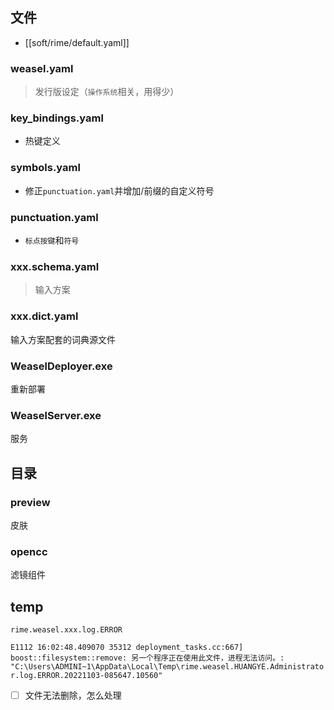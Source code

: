 
## 文件

- [[soft/rime/default.yaml]]
### weasel.yaml
> 发行版设定（`操作系统`相关，用得少）
### key_bindings.yaml
- 热键定义
### symbols.yaml
- 修正`punctuation.yaml`并增加/前缀的自定义符号
### punctuation.yaml
- `标点按键`和`符号`
### xxx.schema.yaml
> 输入方案
### xxx.dict.yaml
输入方案配套的词典源文件

### WeaselDeployer.exe
重新部署
### WeaselServer.exe
服务

## 目录
### preview
皮肤

### opencc
滤镜组件

## temp
`rime.weasel.xxx.log.ERROR`

`E1112 16:02:48.409070 35312 deployment_tasks.cc:667] boost::filesystem::remove: 另一个程序正在使用此文件，进程无法访问。: "C:\Users\ADMINI~1\AppData\Local\Temp\rime.weasel.HUANGYE.Administrator.log.ERROR.20221103-085647.10560"
`
- [ ] 文件无法删除，怎么处理